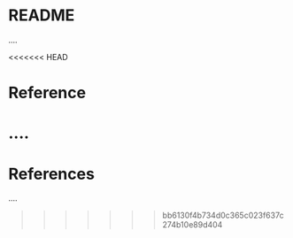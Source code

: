 # README
....

<<<<<<< HEAD
# Reference
....
=======
# References
....
>>>>>>> bb6130f4b734d0c365c023f637c274b10e89d404
